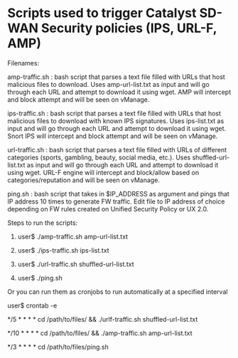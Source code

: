 # Scripts used to trigger Catalyst SD-WAN Security policies (IPS, URL-F, AMP)

Filenames:

amp-traffic.sh : bash script that parses a text file filled with URLs that host malicious files to download. Uses amp-url-list.txt as input and will go through each URL and attempt to download it using wget. AMP will intercept and block attempt and will be seen on vManage.

ips-traffic.sh : bash script that parses a text file filled with URLs that host malicious files to download with known IPS signatures. Uses ips-list.txt as input and will go through each URL and attempt to download it using wget. Snort IPS will intercept and block attempt and will be seen on vManage.

url-traffic.sh : bash script that parses a text file filled with URLs of different categories (sports, gambling, beauty, social media, etc.). Uses shuffled-url-list.txt as input and will go through each URL and attempt to download it using wget. URL-F engine will intercept and block/allow based on categories/reputation and will be seen on vManage.

ping.sh : bash script that takes in $IP_ADDRESS as argument and pings that IP address 10 times to generate FW traffic. Edit file to IP address of choice depending on FW rules created on Unified Security Policy or UX 2.0.


Steps to run the scripts:

1. user$ ./amp-traffic.sh amp-url-list.txt

2. user$ ./ips-traffic.sh ips-list.txt

3. user$ ./url-traffic.sh shuffled-url-list.txt

4. user$ ./ping.sh


Or you can run them as cronjobs to run automatically at a specified interval

user$ crontab -e

*/5 * * * * cd /path/to/files/ && ./urlf-traffic.sh shuffled-url-list.txt

*/10 * * * * cd /path/to/files/ && ./amp-traffic.sh amp-url-list.txt

*/3 * * * * cd /path/to/files/ping.sh
